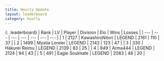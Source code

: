 ```yaml
---
title: Hourly Update
layout: leaderboard
category: hourly
---
```


{: .leaderboard}
| Rank | LV | Player | Division | Elo | Wins | Losses |
| --- | --- | --- | --- | --- | --- | --- |
| <span data-change="0">1</span> | 2127 | <span title="ID: 164871">KawashiroNitori</span> | LEGEND | <span data-change="0">2161</span> | <span data-change="0">110</span> | <span data-change="0">37</span> |
| <span data-change="0">2</span> | 1499 | <span title="ID: 315148">Mystia Lorelei</span> | LEGEND | <span data-change="0">2143</span> | <span data-change="0">123</span> | <span data-change="0">47</span> |
| <span data-change="0">3</span> | 330 | <span title="ID: 106555">Hakurei Reimu</span> | LEGEND | <span data-change="13">2139</span> | <span data-change="3">83</span> | <span data-change="0">25</span> |
| <span data-change="0">4</span> | 849 | <span title="ID: 1034">Arma444</span> | LEGEND | <span data-change="0">2124</span> | <span data-change="0">94</span> | <span data-change="0">43</span> |
| <span data-change="0">5</span> | 491 | <span title="ID: 512212">Eagle Soulmate</span> | LEGEND | <span data-change="0">2083</span> | <span data-change="0">48</span> | <span data-change="0">20</span> |